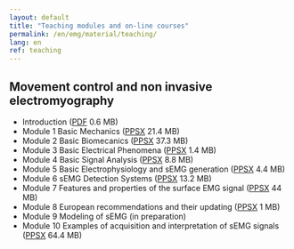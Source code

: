 ```yaml
---
layout: default
title: "Teaching modules and on-line courses"
permalink: /en/emg/material/teaching/
lang: en
ref: teaching
---
```


## Movement control and non invasive electromyography

- Introduction ([PDF](/assets/pptx/en_introduction_to_the_teaching_material.pdf) 0.6 MB)
- Module 1 Basic Mechanics ([PPSX](/assets/pptx/en_mod01_basic_mechanics_4_sep_2018.ppsx) 21.4 MB)
- Module 2 Basic Biomecanics ([PPSX](/assets/pptx/en_mod02_basic_concepts_biomechanics.ppsx) 37.3 MB)
- Module 3 Basic Electrical Phenomena ([PPSX](/assets/pptx/en_mod03_physics_of_elementary_electric_phenomena.ppsx) 1.4 MB)
- Module 4 Basic Signal Analysis ([PPSX](/assets/pptx/en_mod04_signal_analysis_eng.ppsx) 8.8 MB)
- Module 5 Basic Electrophysiology and sEMG generation ([PPSX](/assets/pptx/en_mod05_basic_electrophysiology_and_emg_generation.ppsx) 4.4 MB)
- Module 6 sEMG Detection Systems ([PPSX](/assets/pptx/en_mod06_sEMG_detection_systems.ppsx) 13.2 MB)
- Module 7 Features and properties of the surface EMG signal ([PPSX](/assets/pptx/en_mod07_EMG_features.ppsx) 44 MB)
- Module 8 European recommendations and their updating ([PPSX](/assets/pptx/en_mod08_european_recomendations.ppsx) 1 MB)
- Module 9 Modeling of sEMG (in preparation)
- Module 10 Examples of acquisition and interpretation of sEMG signals ([PPSX](/assets/pptx/en_mod10_semg_examples.ppsx) 64.4 MB)